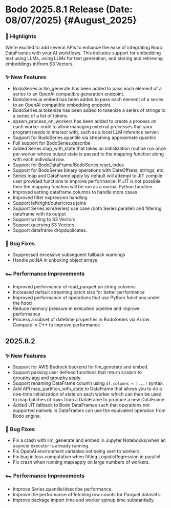 # Bodo 2025.8.1 Release (Date: 08/07/2025) {#August_2025}
### 🎉 Highlights

We're excited to add several APIs to enhance the ease of integrating Bodo DataFrames with your AI workflows. This includes support for embedding text using LLMs, using LLMs for text generation, and storing and retrieving embeddings in/from S3 Vectors.

### ✨ New Features

- BodoSeries.ai.llm_generate has been added to pass each element of a series to an OpenAI compatible generation endpoint.
- BodoSeries.ai.embed has been added to pass each element of a series to an OpenAI compatible embedding endpoint.
- BodoSeries.ai.tokenize has been added to tokenize a series of strings to a series of a list of tokens.
- spawn_process_on_workers has been added to create a process on each worker node to allow managing external processes that your program needs to interact with, such as a local LLM inference server.
- Support for BodoSeries.quantile via streaming approximate quantile
- Full support for BodoSeries.describe
- Added Series.map_with_state that takes an initialization routine run once per worker whose output state is passed to the mapping function along with each individual row.
- Support for BodoDataFrame/BodoSeries.reset_index
- Support for BodoSeries binary operations with DateOffsets, strings, etc.
- Series.map and DataFrame.apply by default will attempt to JIT compile user provided functions to improve performance. If JIT is not possible then the mapping function will be run as a normal Python function.
- Improved setting dataframe columns to handle more cases
- Improved filter expression handling
- Support left/right/outer/cross joins
- Support Series.isin(Series) use case (both Series parallel) and filtering dataframe with its output
- Support writing to S3 Vectors
- Support querying S3 Vectors
- Support dataframe dropduplicates.

### 🐛 Bug Fixes

- Suppressed excessive subsequent fallback warnings
- Handle pd.NA in unboxing object arrays

### 🏎️ Performance Improvements

- Improved performance of read_parquet on string columns
- Increased default streaming batch size for better performance
- Improved performance of operations that use Python functions under the hood
- Reduce memory pressure in execution pipeline and improve performance
- Process a subset of datetime properties in BodoSeries via Arrow Compute in C++ to improve performance

## 2025.8.2

### ✨ New Features
- Support for AWS Bedrock backend for llm_generate and embed.
- Support passing user defined functions that return scalars to groupby.agg and groupby.apply.
- Support renaming DataFrame column using `df.columns = [...]` syntax.
- Add API map_partition_with_state to DataFrame that allows you to do a one-time initialization of state on each worker which can then be used to map batches of rows from a DataFrame to produce a new DataFrame.
- Added JIT fallback to Bodo DataFrames such that operations not supported natively in DataFrames can use the equivalent operation from Bodo engine.


### 🐛 Bug Fixes
- Fix a crash with llm_generate and embed in Jupyter Notebooks/when an asyncio executor is already running.
- Fix OpenAI environment variables not being sent to workers.
- Fix bug in loss computation when fitting LogisticRegression in parallel.
- Fix crash when running map/apply on large numbers of workers.

### 🏎️ Performance Improvements
- Improve Series.quantile/describe performance.
- Improve the performance of fetching row counts for Parquet datasets.
- Improve package import time and worker spinup time substantially.

